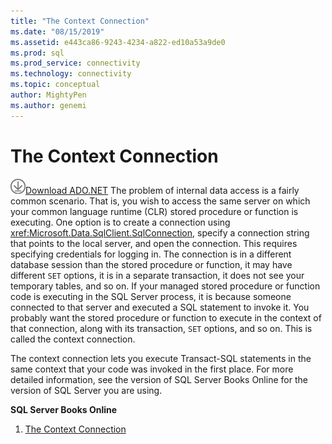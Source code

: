 ```yaml
---
title: "The Context Connection"
ms.date: "08/15/2019"
ms.assetid: e443ca86-9243-4234-a822-ed10a53a9de0
ms.prod: sql
ms.prod_service: connectivity
ms.technology: connectivity
ms.topic: conceptual
author: MightyPen
ms.author: genemi
---
```

# The Context Connection

![Download-DownArrow-Circled](../../../ssdt/media/download.png)[Download ADO.NET](../../sql-connection-libraries.md#anchor-20-drivers-relational-access)
The problem of internal data access is a fairly common scenario. That is, you wish to access the same server on which your common language runtime (CLR) stored procedure or function is executing. One option is to create a connection using <xref:Microsoft.Data.SqlClient.SqlConnection>, specify a connection string that points to the local server, and open the connection. This requires specifying credentials for logging in. The connection is in a different database session than the stored procedure or function, it may have different `SET` options, it is in a separate transaction, it does not see your temporary tables, and so on. If your managed stored procedure or function code is executing in the SQL Server process, it is because someone connected to that server and executed a SQL statement to invoke it. You probably want the stored procedure or function to execute in the context of that connection, along with its transaction, `SET` options, and so on. This is called the context connection.  
  
 The context connection lets you execute Transact-SQL statements in the same context that your code was invoked in the first place. For more detailed information, see the version of SQL Server Books Online for the version of SQL Server you are using.  
  
 **SQL Server Books Online**  
  
1. [The Context Connection](https://go.microsoft.com/fwlink/?LinkId=115395)  
